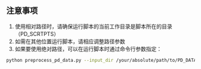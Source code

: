## 注意事项

1. 使用相对路径时，请确保运行脚本的当前工作目录是脚本所在的目录（PD_SCRTPTS）
2. 如需在其他位置运行脚本，请相应调整路径参数
3. 如果要使用绝对路径，可以在运行脚本时通过命令行参数指定：

```bash
python preprocess_pd_data.py --input_dir /your/absolute/path/to/PD_DATASET --output_dir /your/absolute/path/to/dataset
``` 